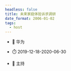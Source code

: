 ```yaml
---
headless: false
title: 未来家庭体验诉求调研
date_format: 2006-01-02
tags:
  - host
---
```



- :notebook: 华为

- :stopwatch: 2019-12-18-2020-06-30

- :boy: 主持